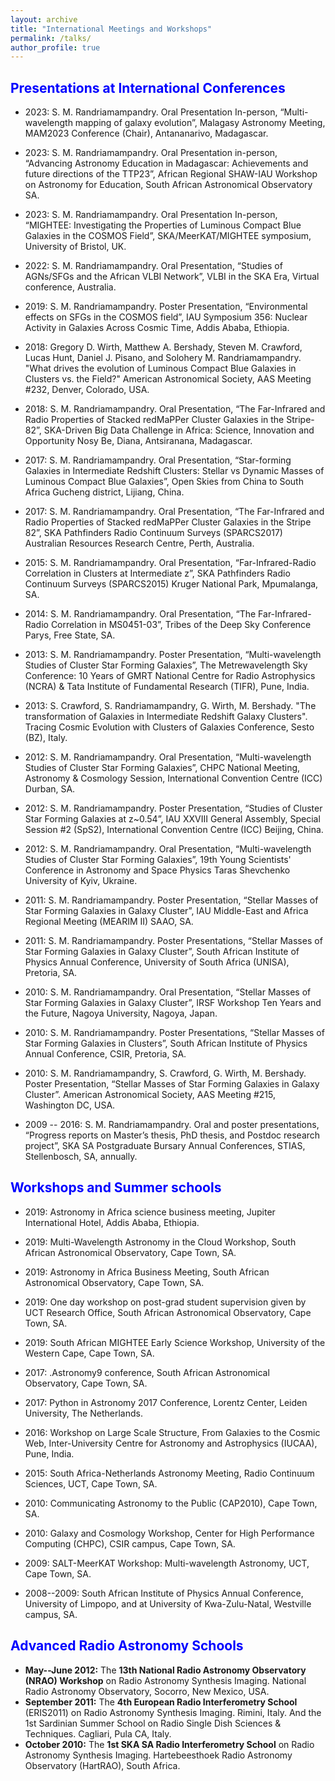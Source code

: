 ```yaml
---
layout: archive
title: "International Meetings and Workshops"
permalink: /talks/
author_profile: true
---
```


## <span style="color: blue;"> Presentations at International Conferences </span> 

* 2023: S. M. Randriamampandry. Oral Presentation In-person, “Multi-wavelength mapping of galaxy evolution”, Malagasy Astronomy Meeting, MAM2023 Conference (Chair), Antananarivo, Madagascar.

* 2023: S. M. Randriamampandry. Oral Presentation in-person, “Advancing Astronomy Education in Madagascar: Achievements and future directions of the TTP23”, African Regional SHAW-IAU Workshop on Astronomy for Education, South African Astronomical Observatory SA.

* 2023: S. M. Randriamampandry. Oral Presentation In-person, “MIGHTEE: Investigating the Properties of Luminous Compact Blue Galaxies in the COSMOS Field”, SKA/MeerKAT/MIGHTEE symposium, University of Bristol, UK.

* 2022: S. M. Randriamampandry. Oral Presentation, “Studies of AGNs/SFGs and the African VLBI Network”, VLBI in the SKA Era, Virtual conference, Australia.

* 2019: S. M. Randriamampandry. Poster Presentation, “Environmental effects on SFGs in the COSMOS field”, IAU Symposium 356: Nuclear Activity in Galaxies Across Cosmic Time, Addis Ababa, Ethiopia. 

* 2018: Gregory D. Wirth, Matthew A. Bershady, Steven M. Crawford, Lucas Hunt, Daniel J. Pisano, and Solohery M. Randriamampandry. "What drives the evolution of Luminous Compact Blue Galaxies in Clusters vs. the Field?" American Astronomical Society, AAS Meeting #232, Denver, Colorado, USA.

* 2018: S. M. Randriamampandry. Oral Presentation, “The Far-Infrared and Radio Properties of Stacked redMaPPer Cluster Galaxies in the Stripe-82”, SKA-Driven Big Data Challenge in Africa: Science, Innovation and Opportunity Nosy Be, Diana, Antsiranana, Madagascar.

* 2017: S. M. Randriamampandry. Oral Presentation, “Star-forming Galaxies in Intermediate Redshift Clusters: Stellar vs Dynamic Masses of Luminous Compact Blue Galaxies”, Open Skies from China to South Africa Gucheng district, Lijiang, China.

* 2017: S. M. Randriamampandry. Oral Presentation, “The Far-Infrared and Radio Properties of Stacked redMaPPer Cluster Galaxies in the Stripe 82”, SKA Pathfinders Radio Continuum Surveys (SPARCS2017) Australian Resources Research Centre, Perth, Australia.

* 2015: S. M. Randriamampandry. Oral Presentation, “Far-Infrared-Radio Correlation in Clusters at Intermediate z”, SKA Pathfinders Radio Continuum Surveys (SPARCS2015) Kruger National Park, Mpumalanga, SA.

* 2014: S. M. Randriamampandry. Oral Presentation, “The Far-Infrared-Radio Correlation in MS0451-03”, Tribes of the Deep Sky Conference Parys, Free State, SA.

* 2013: S. M. Randriamampandry. Poster Presentation, “Multi-wavelength Studies of Cluster Star Forming Galaxies”, The Metrewavelength Sky Conference: 10 Years of GMRT National Centre for Radio Astrophysics (NCRA) & Tata Institute of Fundamental Research (TIFR), Pune, India.

* 2013: S. Crawford, S. Randriamampandry, G. Wirth, M. Bershady. "The transformation of Galaxies in Intermediate Redshift Galaxy Clusters". Tracing Cosmic Evolution with Clusters of Galaxies Conference, Sesto (BZ), Italy.

* 2012: S. M. Randriamampandry. Oral Presentation, “Multi-wavelength Studies of Cluster Star Forming Galaxies”, CHPC National Meeting, Astronomy & Cosmology Session, International Convention Centre (ICC) Durban, SA.

* 2012: S. M. Randriamampandry. Poster Presentation, “Studies of Cluster Star Forming Galaxies at z~0.54”, IAU XXVIII General Assembly, Special Session #2 (SpS2), International Convention Centre (ICC) Beijing, China.

* 2012: S. M. Randriamampandry. Oral Presentation, “Multi-wavelength Studies of Cluster Star Forming Galaxies”, 19th Young Scientists' Conference in Astronomy and Space Physics Taras Shevchenko University of Kyiv, Ukraine.

* 2011: S. M. Randriamampandry. Poster Presentation, “Stellar Masses of Star Forming Galaxies in Galaxy Cluster”, IAU Middle-East and Africa Regional Meeting (MEARIM II) SAAO, SA.

* 2011: S. M. Randriamampandry. Poster Presentations, “Stellar Masses of Star Forming Galaxies in Galaxy Cluster”, South African Institute of Physics Annual Conference, University of South Africa (UNISA), Pretoria, SA.
* 2010: S. M. Randriamampandry. Oral Presentation, “Stellar Masses of Star Forming Galaxies in Galaxy Cluster”, IRSF Workshop Ten Years and the Future, Nagoya University, Nagoya, Japan.
* 2010: S. M. Randriamampandry. Poster Presentations, “Stellar Masses of Star Forming Galaxies in Clusters”, South African Institute of Physics Annual Conference, CSIR, Pretoria, SA.

* 2010: S. M. Randriamampandry, S. Crawford, G. Wirth, M. Bershady. Poster Presentation, “Stellar Masses of Star Forming Galaxies in Galaxy Cluster”. American Astronomical Society, AAS Meeting #215, Washington DC, USA.
* 2009 -- 2016: S. M. Randriamampandry. Oral and poster presentations, “Progress reports on Master’s thesis, PhD thesis, and Postdoc research project”, SKA SA Postgraduate Bursary Annual Conferences, STIAS, Stellenbosch, SA, annually.


## <span style="color: blue;"> Workshops and Summer schools </span> 

* 2019: Astronomy in Africa science business meeting, Jupiter International Hotel, Addis Ababa, Ethiopia.

* 2019: Multi-Wavelength Astronomy in the Cloud Workshop, South African Astronomical Observatory, Cape Town, SA.

* 2019: Astronomy in Africa Business Meeting, South African Astronomical Observatory, Cape Town, SA.

* 2019: One day workshop on post-grad student supervision given by UCT Research Office, South African Astronomical Observatory, Cape Town, SA.

* 2019: South African MIGHTEE Early Science Workshop, University of the Western Cape, Cape Town, SA.

* 2017: .Astronomy9 conference, South African Astronomical Observatory, Cape Town, SA.

* 2017: Python in Astronomy 2017 Conference, Lorentz Center, Leiden University, The Netherlands.

* 2016: Workshop on Large Scale Structure, From Galaxies to the Cosmic Web, Inter-University Centre for Astronomy and Astrophysics (IUCAA), Pune, India.

* 2015: South Africa-Netherlands Astronomy Meeting, Radio Continuum Sciences, UCT, Cape Town, SA.
* 2010: Communicating Astronomy to the Public (CAP2010), Cape Town, SA.

* 2010: Galaxy and Cosmology Workshop, Center for High Performance Computing (CHPC), CSIR campus, Cape Town, SA.
* 2009: SALT-MeerKAT Workshop: Multi-wavelength Astronomy, UCT, Cape Town, SA.

* 2008--2009: South African Institute of Physics Annual Conference, University of Limpopo, and at University of Kwa-Zulu-Natal, Westville campus, SA.


## <span style="color: blue;"> Advanced Radio Astronomy Schools </span>  

* **May--June 2012:** The **13th National Radio Astronomy Observatory (NRAO) Workshop** on Radio Astronomy Synthesis Imaging. National Radio Astronomy Observatory, Socorro, New Mexico, USA.
* **September 2011:** The **4th European Radio Interferometry School** (ERIS2011) on Radio Astronomy Synthesis Imaging. Rimini, Italy. And the 1st Sardinian Summer School on Radio Single Dish Sciences & Techniques. Cagliari, Pula CA, Italy.
* **October 2010:** The **1st SKA SA Radio Interferometry School** on Radio Astronomy Synthesis Imaging. Hartebeesthoek Radio Astronomy Observatory (HartRAO), South Africa.

